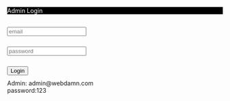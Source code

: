 <div class="container">		
	<div class="col-md-6">                    
		<div class="panel panel-info">
			<div class="panel-heading" style="background:#000;color:white;">
				<div class="panel-title">Admin Login</div>                        
			</div> 
			<div style="padding-top:30px" class="panel-body" >
				<?php if ($errorMessage != '') { ?>
					<div id="login-alert" class="alert alert-danger col-sm-12"><?php echo $errorMessage; ?></div>                            
				<?php } ?>
				<form id="loginform" class="form-horizontal" role="form" method="POST" action="">                                    
					<div style="margin-bottom: 25px" class="input-group">
						<span class="input-group-addon"><i class="glyphicon glyphicon-user"></i></span>
						<input type="text" class="form-control" id="email" name="email" placeholder="email" required>                                        
					</div>                                
					<div style="margin-bottom: 25px" class="input-group">
						<span class="input-group-addon"><i class="glyphicon glyphicon-lock"></i></span>
						<input type="password" class="form-control" id="password" name="password" placeholder="password" required>
					</div>
					<div style="margin-top:10px" class="form-group">                               
						<div class="col-sm-12 controls">
						  <input type="submit" name="login" value="Login" class="btn btn-success">						  
						</div>						
					</div>	
					<div style="margin-top:10px" class="form-group">                               
						<div class="col-sm-12 controls">
						Admin: admin@webdamn.com<br>
						password:123	<br><br>									
						</div>						
					</div>	
				</form>   
			</div>                     
		</div>  
	</div>
